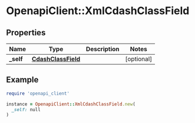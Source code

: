 # OpenapiClient::XmlCdashClassField

## Properties

| Name | Type | Description | Notes |
| ---- | ---- | ----------- | ----- |
| **_self** | [**CdashClassField**](CdashClassField.md) |  | [optional] |

## Example

```ruby
require 'openapi_client'

instance = OpenapiClient::XmlCdashClassField.new(
  _self: null
)
```

